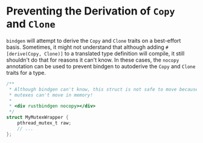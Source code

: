 # Preventing the Derivation of `Copy` and `Clone`

`bindgen` will attempt to derive the `Copy` and `Clone` traits on a best-effort
basis. Sometimes, it might not understand that although adding `#[derive(Copy,
Clone)]` to a translated type definition will compile, it still shouldn't do
that for reasons it can't know. In these cases, the `nocopy` annotation can be
used to prevent bindgen to autoderive the `Copy` and `Clone` traits for a type.

```c
/**
 * Although bindgen can't know, this struct is not safe to move because pthread
 * mutexes can't move in memory!
 *
 * <div rustbindgen nocopy></div>
 */
struct MyMutexWrapper {
    pthread_mutex_t raw;
    // ...
};
```
